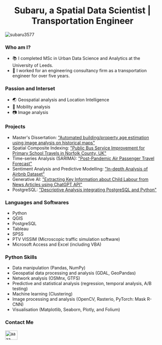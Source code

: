 <h1 align="center">Subaru, a Spatial Data Scientist | Transportation Engineer</h1>

<p align="left"> <img src="https://komarev.com/ghpvc/?username=subaru3577&label=Profile%20views&color=0e75b6&style=flat" alt="subaru3577" /> </p>

<h3 alighn="left">Who am I?</h3>

- 📚 I completed MSc in Urban Data Science and Analytics at the University of Leeds.
- 🏢 I worked for an engineering consultancy firm as a transportation engineer for over five years.



<h3 alighn="left">Passion and Interset</h3>

- 🌏 Geospatial analysis and Location Intelligence
- 🚃 Mobility analysis
- 📷 Image analysis

<h3 align="left">Projects</h3>

<ul>
  <li>
    Master's Dissertation: 
    <a href="https://www.martello.app/blog/property-age-estimation-from-historical-maps" target="_blank">"Automated building/property age estimation using image analysis on historical maps"</a>
  </li>
  <li>
    Spatial Composite Indexing:
    <a href="https://github.com/subaru3577/01_Public-Bus-Service-Improvement.git" target="_blank"> "Public Bus Service Improvement for Primary School Travels in Norfolk County, UK"</a>
  </li>
  <li>
    Time-series Analysis (SARIMA):
    <a href="https://github.com/subaru3577/02_Air-Passenger-Forecast.git" target="_blank"> "Post-Pandemic Air Passenger Travel Forecast"</a>
  </li>
  <li>
    Sentiment Analysis and Predictive Modelling:
    <a href="https://github.com/subaru3577/03_Airbnb-Analysis.git" target="_blank">"In-depth Analysis of Airbnb Dataset"</a>
  </li>
  <li>
    Generative AI:
    <a href="https://github.com/subaru3577/04_ChatGPT-API.git" target="_blank">"Extracting Key Information about Child Labour from News Articles using ChatGPT API"</a>
  </li>
  <li>
    PostgreSQL:
    <a href="https://github.com/subaru3577/05-PostgreSQL-Python.git" target="_blank">"Descriptive Analysis integrating PostgreSQL and Python"</a>
  </li>

</ul>

<h3 align="left">Languages and Softwares</h3>

- Python
- QGIS
- PostgreSQL
- Tableau
- SPSS
- PTV VISSIM (Microscopic traffic simulation software)
- Microsoft Access and Excel (including VBA)

<h3 align="left">Python Skills</h3>

- Data manipulation (Pandas, NumPy)
- Geospatial data processing and analysis (GDAL, GeoPandas)
- Network analysis (OSMnx, GTFS)
- Predictive and statistical analysis (regression, temporal analysis, A/B testing)
- Machine learning (Clustering)
- Image processing and analysis (OpenCV, Rasterio, PyTorch: Mask R-CNN)
- Visualisation (Matplotlib, Seaborn, Plotly, and Folium)


<h3 alighn="left">Contact Me</h3>
<p align="left">
<a href="https://www.linkedin.com/in/subaru-shimizu-06624519b" target="blank"><img align="center" src="https://raw.githubusercontent.com/rahuldkjain/github-profile-readme-generator/master/src/images/icons/Social/linked-in-alt.svg" alt="aaaa" height="30" width="40" /></a>
</p>


